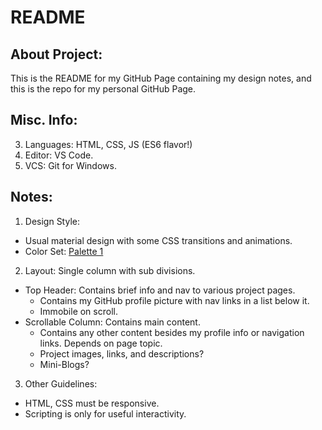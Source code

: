 # README

## About Project:
This is the README for my GitHub Page containing my design notes, and this is the repo for my personal GitHub Page.

## Misc. Info:
 3. Languages: HTML, CSS, JS (ES6 flavor!)
 1. Editor: VS Code.
 2. VCS: Git for Windows.

## Notes:
  1. Design Style:
   - Usual material design with some CSS transitions and animations.
   - Color Set: [Palette 1](https://colorpalettes.net/color-palette-4281/)
  2. Layout: Single column with sub divisions.
   - Top Header: Contains brief info and nav to various project pages.
      - Contains my GitHub profile picture with nav links in a list below it.
      - Immobile on scroll.
   - Scrollable Column: Contains main content.
      - Contains any other content besides my profile info or navigation links. Depends on page topic.
      - Project images, links, and descriptions?
      - Mini-Blogs?
  3. Other Guidelines:
   - HTML, CSS must be responsive.
   - Scripting is only for useful interactivity.
